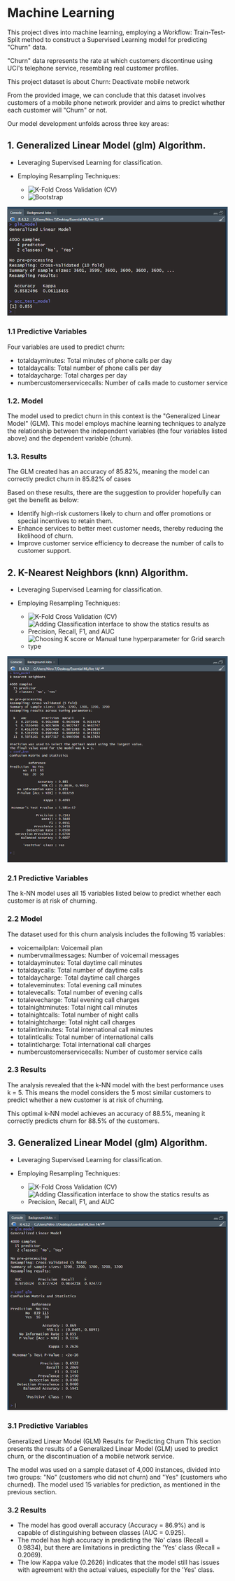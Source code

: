 # Machine Learning

This project dives into machine learning, employing a Workflow: Train-Test-Split method to construct a Supervised Learning model for predicting "Churn" data. 

"Churn" data represents the rate at which customers discontinue using UCI's telephone service, resembling real customer profiles.

This project dataset is about Churn: Deactivate mobile network

From the provided image, we can conclude that this dataset involves customers of a mobile phone network provider and aims to predict whether each customer will "Churn" or not.

Our model development unfolds across three key areas:

## 1. Generalized Linear Model (glm) Algorithm.
- Leveraging Supervised Learning for classification.
- Employing Resampling Techniques:
  
   - ![K-Fold Cross Validation (CV)](https://img.shields.io/badge/K--Fold%20Cross%20Validation%20(CV)%20-%20%236886b4?style=flat)
   - ![Bootstrap](https://img.shields.io/badge/Bootstrap%20-%20%233f4f68?style=flat)

![Alt text](https://github.com/Cloudlightt/Data-Science-Bootcamp09/blob/main/07_Machine%20Learning/Homework_part1.png?raw=true)


### 1.1 Predictive Variables
Four variables are used to predict churn:

- totaldayminutes: Total minutes of phone calls per day
- totaldaycalls: Total number of phone calls per day
- totaldaycharge: Total charges per day
- numbercustomerservicecalls: Number of calls made to customer service

### 1.2. Model
The model used to predict churn in this context is the "Generalized Linear Model" (GLM). This model employs machine learning techniques to analyze the relationship between the independent variables (the four variables listed above) and the dependent variable (churn).

### 1.3. Results
The GLM created has an accuracy of 85.82%, meaning the model can correctly predict churn in 85.82% of cases

Based on these results, there are the suggestion to provider hopefully can get the benefit as below:
- Identify high-risk customers likely to churn and offer promotions or special incentives to retain them.
- Enhance services to better meet customer needs, thereby reducing the likelihood of churn.
- Improve customer service efficiency to decrease the number of calls to customer support.



## 2. K-Nearest Neighbors (knn) Algorithm.
- Leveraging Supervised Learning for classification.
- Employing Resampling Techniques:
  
  - ![K-Fold Cross Validation (CV)](https://img.shields.io/badge/K--Fold%20Cross%20Validation%20(CV)%20-%20%236886b4?style=flat)
  - ![Adding Classification interface to show the statics results as Precision, Recall, F1, and AUC](https://img.shields.io/badge/Adding%20Classification%20interface%20to%20show%20the%20statics%20results%20as%20Precision%2C%20Recall%2C%20F1%2C%20and%20AUC%20-%20%233f4f68?style=flat)
  - ![Choosing K score or Manual tune hyperparameter for Grid search type](https://img.shields.io/badge/Choosing%20K%20score%20or%20Manual%20tune%20hyperparameter%20for%20Grid%20search%20type.%20-%20%23878988?style=flat)

![Alt text](https://github.com/Cloudlightt/Data-Science-Bootcamp09/blob/main/07_Machine%20Learning/Homework_patr2_knn_model.png?raw=true)

### 2.1 Predictive Variables
The k-NN model uses all 15 variables listed below to predict whether each customer is at risk of churning.


### 2.2 Model 
The dataset used for this churn analysis includes the following 15 variables:

- voicemailplan: Voicemail plan
- numbervmailmessages: Number of voicemail messages
- totaldayminutes: Total daytime call minutes
- totaldaycalls: Total number of daytime calls
- totaldaycharge: Total daytime call charges
- totaleveminutes: Total evening call minutes
- totalevecalls: Total number of evening calls
- totalevecharge: Total evening call charges
- totalnightminutes: Total night call minutes
- totalnightcalls: Total number of night calls
- totalnightcharge: Total night call charges
- totalintlminutes: Total international call minutes
- totalintlcalls: Total number of international calls
- totalintlcharge: Total international call charges
- numbercustomerservicecalls: Number of customer service calls

### 2.3 Results
The analysis revealed that the k-NN model with the best performance uses k = 5. This means the model considers the 5 most similar customers to predict whether a new customer is at risk of churning.

This optimal k-NN model achieves an accuracy of 88.5%, meaning it correctly predicts churn for 88.5% of the customers.



## 3. Generalized Linear Model (glm) Algorithm.
- Leveraging Supervised Learning for classification.
- Employing Resampling Techniques:
  
  - ![K-Fold Cross Validation (CV)](https://img.shields.io/badge/K--Fold%20Cross%20Validation%20(CV)%20-%20%236886b4?style=flat)
  - ![Adding Classification interface to show the statics results as Precision, Recall, F1, and AUC](https://img.shields.io/badge/Adding%20Classification%20interface%20to%20show%20the%20statics%20results%20as%20Precision%2C%20Recall%2C%20F1%2C%20and%20AUC%20-%20%233f4f68?style=flat)
 
![Alt text](https://github.com/Cloudlightt/Data-Science-Bootcamp09/blob/main/07_Machine%20Learning/Homework_patr2.1_glm_model.png?raw=true)

### 3.1 Predictive Variables
Generalized Linear Model (GLM) Results for Predicting Churn
This section presents the results of a Generalized Linear Model (GLM) used to predict churn, or the discontinuation of a mobile network service.

The model was used on a sample dataset of 4,000 instances, divided into two groups: "No" (customers who did not churn) and "Yes" (customers who churned). The model used 15 variables for prediction, as mentioned in the previous section.

### 3.2 Results

- The model has good overall accuracy (Accuracy = 86.9%) and is capable of distinguishing between classes (AUC = 0.925).
- The model has high accuracy in predicting the 'No' class (Recall = 0.9834), but there are limitations in predicting the 'Yes' class (Recall = 0.2069).
- The low Kappa value (0.2626) indicates that the model still has issues with agreement with the actual values, especially for the 'Yes' class.

